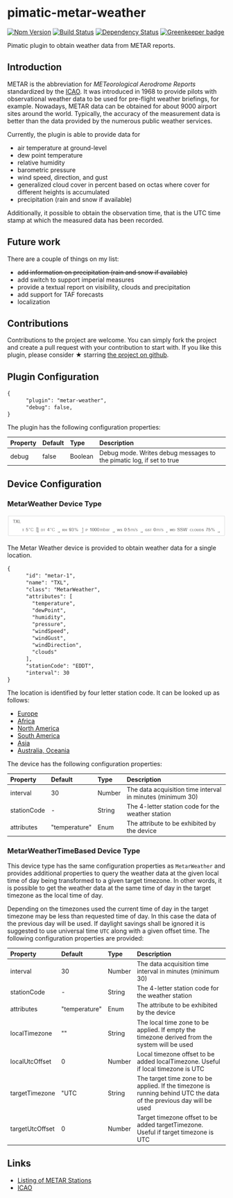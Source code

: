 # pimatic-metar-weather

[![Npm Version](https://badge.fury.io/js/pimatic-metar-weather.svg)](http://badge.fury.io/js/pimatic-metar-weather)
[![Build Status](https://travis-ci.org/mwittig/pimatic-metar-weather.svg?branch=master)](https://travis-ci.org/mwittig/pimatic-metar-weather)
[![Dependency Status](https://david-dm.org/mwittig/pimatic-metar-weather.svg)](https://david-dm.org/mwittig/pimatic-metar-weather)
[![Greenkeeper badge](https://badges.greenkeeper.io/mwittig/pimatic-metar-weather.svg)](https://greenkeeper.io/)

Pimatic plugin to obtain weather data from METAR reports.

## Introduction 

METAR is the abbreviation for *METeorological Aerodrome Reports* standardized by the [ICAO](http://www.icao.int/Pages/default.aspx).
It was introduced in 1968 to provide pilots with observational weather data to be used for pre-flight weather 
briefings, for example. Nowadays, METAR data can be obtained for about 9000 airport sites around the world. 
Typically, the accuracy of the measurement data is better than the data provided by the numerous public weather services.

Currently, the plugin is able to provide data for 

* air temperature at ground-level
* dew point temperature
* relative humidity
* barometric pressure
* wind speed, direction, and gust
* generalized cloud cover in percent based on octas where cover for different heights is accumulated
* precipitation (rain and snow if available)

Additionally, it possible to obtain the observation time, that is the UTC time stamp at which the measured data 
has been recorded.
 
## Future work

There are a couple of things on my list:

* ~~add information on precipitation (rain and snow if available)~~
* add switch to support imperial measures
* provide a textual report on visibility, clouds and precipitation
* add support for TAF forecasts
* localization

## Contributions

Contributions to the project are  welcome. You can simply fork the project and create a pull request with 
your contribution to start with. If you like this plugin, please consider &#x2605; starring 
[the project on github](https://github.com/mwittig/pimatic-metar-weather).

## Plugin Configuration

    {
          "plugin": "metar-weather",
          "debug": false,
    }

The plugin has the following configuration properties:

| Property          | Default  | Type    | Description                                 |
|:------------------|:---------|:--------|:--------------------------------------------|
| debug             | false    | Boolean | Debug mode. Writes debug messages to the pimatic log, if set to true |


## Device Configuration

### MetarWeather Device Type

![Screenshot](https://raw.githubusercontent.com/mwittig/pimatic-metar-weather/master/assets/screenshots/metar-weather.png)

The Metar Weather device is provided to obtain weather data for a single location. 

    {
          "id": "metar-1",
          "name": "TXL",
          "class": "MetarWeather",
          "attributes": [
            "temperature",
            "dewPoint",
            "humidity",
            "pressure",
            "windSpeed",
            "windGust",
            "windDirection",
            "clouds"
          ],
          "stationCode": "EDDT",
          "interval": 30
    }
    
The location is identified by four letter station code. It can be looked up as follows: 

* [Europe](http://en.allmetsat.com/metar-taf/europe.php)
* [Africa](http://en.allmetsat.com/metar-taf/africa.php)
* [North America](http://en.allmetsat.com/metar-taf/north-america.php)
* [South America](http://en.allmetsat.com/metar-taf/south-america.php)
* [Asia](http://en.allmetsat.com/metar-taf/asia.php)
* [Australia, Oceania](http://en.allmetsat.com/metar-taf/australia-oceania.php)

The device has the following configuration properties:

| Property          | Default  | Type    | Description                                 |
|:------------------|:---------|:--------|:--------------------------------------------|
| interval          | 30       | Number  | The data acquisition time interval in minutes (minimum 30) |
| stationCode       | -        | String  | The 4-letter station code for the weather station |
| attributes        | "temperature" | Enum | The attribute to be exhibited by the device |

### MetarWeatherTimeBased Device Type

This device type has the same configuration properties as `MetarWeather` and provides additional properties to query the
weather data at the given local time of day being transformed to a given target timezone. In other words, it is 
possible to get the weather data at the same time of day in the target timezone as the local time of day.

Depending on the timezones used the current time of day in the target timezone may be less than requested time of 
day. In this case the data of the previous day will be used. If daylight savings shall be ignored it is suggested to
use universal time `UTC` along with a given offset time. The following configuration properties are provided:

| Property          | Default  | Type    | Description                                 |
|:------------------|:---------|:--------|:--------------------------------------------|
| interval          | 30       | Number  | The data acquisition time interval in minutes (minimum 30) |
| stationCode       | -        | String  | The 4-letter station code for the weather station |
| attributes        | "temperature" | Enum | The attribute to be exhibited by the device |
| localTimezone     | ""       | String  | The local time zone to be applied. If empty the timezone derived from the system will be used |
| localUtcOffset    | 0        | Number  | Local timezone offset to be added localTimezone. Useful if local timezone is UTC |
| targetTimezone    | "UTC     | String  | The target time zone to be applied. If the timezone is running behind UTC the data of the previous day will be used |
| targetUtcOffset   | 0        | Number  | Target timezone offset to be added targetTimezone. Useful if target timezone is UTC |

## Links

* [Listing of METAR Stations](https://aviationweather.gov/docs/metar/stations.txt)
* [ICAO](http://www.icao.int/Pages/default.aspx)